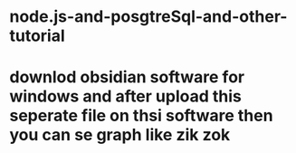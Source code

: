 # node.js-and-posgtreSql-and-other-tutorial

# downlod obsidian software for windows and after upload this seperate file on thsi software then you can se graph like zik zok 
